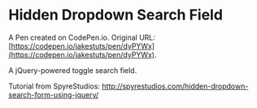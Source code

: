 # Hidden Dropdown Search Field

A Pen created on CodePen.io. Original URL: [https://codepen.io/jakestuts/pen/dyPYWx](https://codepen.io/jakestuts/pen/dyPYWx).

A jQuery-powered toggle search field.

Tutorial from SpyreStudios: http://spyrestudios.com/hidden-dropdown-search-form-using-jquery/